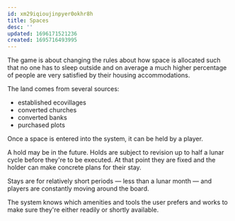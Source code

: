 ```yaml
---
id: xm29iqioujinpyer0okhr8h
title: Spaces
desc: ''
updated: 1696171521236
created: 1695716493995
---
```

The game is about changing the rules about how space is allocated such that no one has to sleep outside and on average a much higher percentage of people are very satisfied by their housing accommodations.

The land comes from several sources:

* established ecovillages
* converted churches
* converted banks
* purchased plots

Once a space is entered into the system, it can be held by a player.

A hold may be in the future. Holds are subject to revision up to half a lunar cycle before they're to be executed. At that point they are fixed and the holder can make concrete plans for their stay.

Stays are for relatively short periods — less than a lunar month — and players are constantly moving around the board.

The system knows which amenities and tools the user prefers and works to make sure they're either readily or shortly available.
